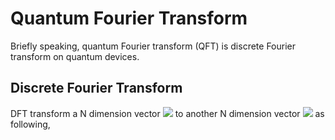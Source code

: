 # Quantum Fourier Transform
Briefly speaking, quantum Fourier transform (QFT) is discrete Fourier transform on quantum devices.

## Discrete Fourier Transform
DFT transform a N dimension vector <img src="https://render.githubusercontent.com/render/math?math={x_0, x_1, ... ,x_{N-1}}">
to another N dimension vector <img src="https://render.githubusercontent.com/render/math?math={y_0, y_1, ... ,y_{N-1}}"> as following,

